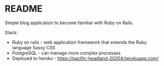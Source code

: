 # README

Simple blog application to become familiar with Ruby on Rails.

Stack:
* Ruby on rails - web application framework that extends the Ruby language
Sassy CSS
* PostgreSQL - can manage more complex processes
* Deployed to heroku - https://pacific-headland-20204.herokuapp.com/
